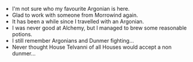 - I'm not sure who my favourite Argonian is here.
- Glad to work with someone from Morrowind again.
- It has been a while since I travelled with an Argonian.
- I was never good at Alchemy, but I managed to brew some reasonable potions.
- I still remember Argonians and Dunmer fighting...
- Never thought House Telvanni of all Houses would accept a non dunmer...
